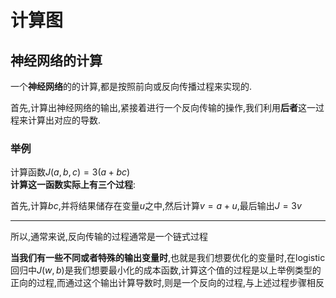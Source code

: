 # 计算图
## 神经网络的计算
一个**神经网络**的的计算,都是按照前向或反向传播过程来实现的.

首先,计算出神经网络的输出,紧接着进行一个反向传输的操作,我们利用**后者**这一过程来计算出对应的导数.
### 举例
计算函数$J(a,b,c)=3(a+bc)$\
**计算这一函数实际上有三个过程**:

首先,计算$bc$,并将结果储存在变量$u$之中,然后计算$v=a+u$,最后输出$J=3v$
****
所以,通常来说,反向传输的过程通常是一个链式过程

**当我们有一些不同或者特殊的输出变量时**,也就是我们想要优化的变量时,在logistic回归中$J(w,b)$是我们想要最小化的成本函数,计算这个值的过程是以上举例类型的正向的过程,而通过这个输出计算导数时,则是一个反向的过程,与上述过程步骤相反